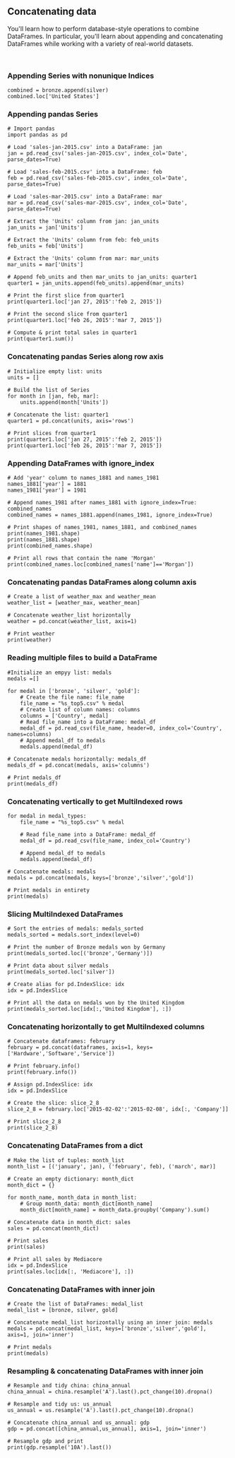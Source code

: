 ## Concatenating data

You'll learn how to perform database-style operations to combine DataFrames. In particular, you'll learn about appending and concatenating DataFrames while working with a variety of real-world datasets.

<br>

### Appending Series with nonunique Indices

```
combined = bronze.append(silver)
combined.loc['United States']
```

### Appending pandas Series

```
# Import pandas
import pandas as pd

# Load 'sales-jan-2015.csv' into a DataFrame: jan
jan = pd.read_csv('sales-jan-2015.csv', index_col='Date', parse_dates=True)

# Load 'sales-feb-2015.csv' into a DataFrame: feb
feb = pd.read_csv('sales-feb-2015.csv', index_col='Date', parse_dates=True)

# Load 'sales-mar-2015.csv' into a DataFrame: mar
mar = pd.read_csv('sales-mar-2015.csv', index_col='Date', parse_dates=True)

# Extract the 'Units' column from jan: jan_units
jan_units = jan['Units']

# Extract the 'Units' column from feb: feb_units
feb_units = feb['Units']

# Extract the 'Units' column from mar: mar_units
mar_units = mar['Units']

# Append feb_units and then mar_units to jan_units: quarter1
quarter1 = jan_units.append(feb_units).append(mar_units)

# Print the first slice from quarter1
print(quarter1.loc['jan 27, 2015':'feb 2, 2015'])

# Print the second slice from quarter1
print(quarter1.loc['feb 26, 2015':'mar 7, 2015'])

# Compute & print total sales in quarter1
print(quarter1.sum())
```

### Concatenating pandas Series along row axis

```
# Initialize empty list: units
units = []

# Build the list of Series
for month in [jan, feb, mar]:
    units.append(month['Units'])

# Concatenate the list: quarter1
quarter1 = pd.concat(units, axis='rows')

# Print slices from quarter1
print(quarter1.loc['jan 27, 2015':'feb 2, 2015'])
print(quarter1.loc['feb 26, 2015':'mar 7, 2015'])
```

### Appending DataFrames with ignore_index

```
# Add 'year' column to names_1881 and names_1981
names_1881['year'] = 1881
names_1981['year'] = 1981

# Append names_1981 after names_1881 with ignore_index=True: combined_names
combined_names = names_1881.append(names_1981, ignore_index=True)

# Print shapes of names_1981, names_1881, and combined_names
print(names_1981.shape)
print(names_1881.shape)
print(combined_names.shape)

# Print all rows that contain the name 'Morgan'
print(combined_names.loc[combined_names['name']=='Morgan'])
```

### Concatenating pandas DataFrames along column axis

```
# Create a list of weather_max and weather_mean
weather_list = [weather_max, weather_mean]

# Concatenate weather_list horizontally
weather = pd.concat(weather_list, axis=1)

# Print weather
print(weather)
```

### Reading multiple files to build a DataFrame

```
#Initialize an empyy list: medals
medals =[]

for medal in ['bronze', 'silver', 'gold']:
    # Create the file name: file_name
    file_name = "%s_top5.csv" % medal
    # Create list of column names: columns
    columns = ['Country', medal]
    # Read file_name into a DataFrame: medal_df
    medal_df = pd.read_csv(file_name, header=0, index_col='Country', names=columns)
    # Append medal_df to medals
    medals.append(medal_df)

# Concatenate medals horizontally: medals_df
medals_df = pd.concat(medals, axis='columns')

# Print medals_df
print(medals_df)
```

### Concatenating vertically to get MultiIndexed rows

```
for medal in medal_types:
    file_name = "%s_top5.csv" % medal

    # Read file_name into a DataFrame: medal_df
    medal_df = pd.read_csv(file_name, index_col='Country')

    # Append medal_df to medals
    medals.append(medal_df)

# Concatenate medals: medals
medals = pd.concat(medals, keys=['bronze','silver','gold'])

# Print medals in entirety
print(medals)
```

### Slicing MultiIndexed DataFrames

```
# Sort the entries of medals: medals_sorted
medals_sorted = medals.sort_index(level=0)

# Print the number of Bronze medals won by Germany
print(medals_sorted.loc[('bronze','Germany')])

# Print data about silver medals
print(medals_sorted.loc['silver'])

# Create alias for pd.IndexSlice: idx
idx = pd.IndexSlice

# Print all the data on medals won by the United Kingdom
print(medals_sorted.loc[idx[:,'United Kingdom'], :])
```

### Concatenating horizontally to get MultiIndexed columns

```
# Concatenate dataframes: february
february = pd.concat(dataframes, axis=1, keys=['Hardware','Software','Service'])

# Print february.info()
print(february.info())

# Assign pd.IndexSlice: idx
idx = pd.IndexSlice

# Create the slice: slice_2_8
slice_2_8 = february.loc['2015-02-02':'2015-02-08', idx[:, 'Company']]

# Print slice_2_8
print(slice_2_8)
```

### Concatenating DataFrames from a dict

```
# Make the list of tuples: month_list
month_list = [('january', jan), ('february', feb), ('march', mar)]

# Create an empty dictionary: month_dict
month_dict = {}

for month_name, month_data in month_list:
    # Group month_data: month_dict[month_name]
    month_dict[month_name] = month_data.groupby('Company').sum()

# Concatenate data in month_dict: sales
sales = pd.concat(month_dict)

# Print sales
print(sales)

# Print all sales by Mediacore
idx = pd.IndexSlice
print(sales.loc[idx[:, 'Mediacore'], :])
```

### Concatenating DataFrames with inner join

```
# Create the list of DataFrames: medal_list
medal_list = [bronze, silver, gold]

# Concatenate medal_list horizontally using an inner join: medals
medals = pd.concat(medal_list, keys=['bronze','silver','gold'], axis=1, join='inner')

# Print medals
print(medals)
```

### Resampling & concatenating DataFrames with inner join

```
# Resample and tidy china: china_annual
china_annual = china.resample('A').last().pct_change(10).dropna()

# Resample and tidy us: us_annual
us_annual = us.resample('A').last().pct_change(10).dropna()

# Concatenate china_annual and us_annual: gdp
gdp = pd.concat([china_annual,us_annual], axis=1, join='inner')

# Resample gdp and print
print(gdp.resample('10A').last())
```